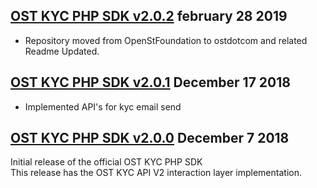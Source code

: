 [OST KYC PHP SDK v2.0.2](https://github.com/ostdotcom/ost-kyc-sdk-php/tree/v2.0.2) february 28 2019
---

* Repository moved from OpenStFoundation to ostdotcom and related Readme Updated.

[OST KYC PHP SDK v2.0.1](https://github.com/ostdotcom/ost-kyc-sdk-php/tree/v2.0.1) December 17 2018
---

* Implemented API's for kyc email send

[OST KYC PHP SDK v2.0.0](https://github.com/ostdotcom/ost-kyc-sdk-php/tree/v2.0.0) December 7 2018
---

Initial release of the official OST KYC PHP SDK<br />
This release has the OST KYC API V2 interaction layer implementation.
